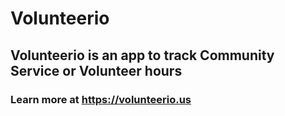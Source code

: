 # Volunteerio
## Volunteerio is an app to track Community Service or Volunteer hours
### Learn more at https://volunteerio.us
